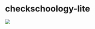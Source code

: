 # checkschoology-lite
![](https://87f7290bbb154c8753a737c7b24a6d1e.m.pipedream.net/checkschoology-lite)
